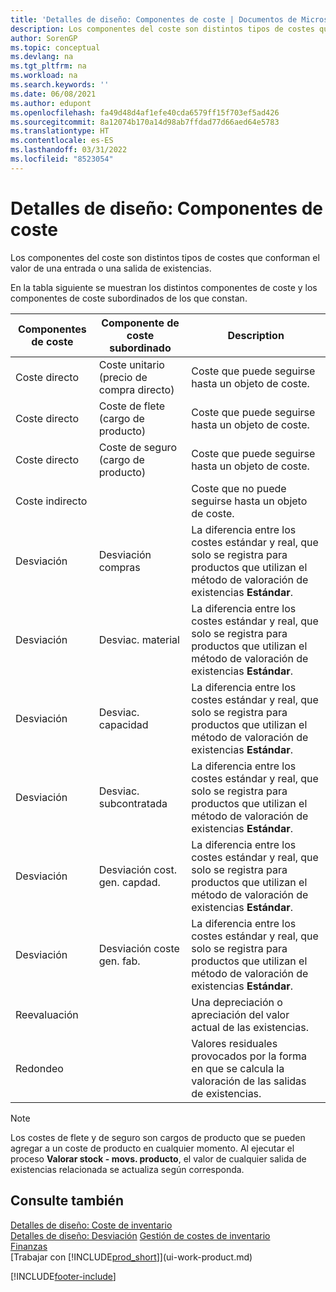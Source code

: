 ```yaml
---
title: 'Detalles de diseño: Componentes de coste | Documentos de Microsoft'
description: Los componentes del coste son distintos tipos de costes que conforman el valor de una entrada o una salida de existencias.
author: SorenGP
ms.topic: conceptual
ms.devlang: na
ms.tgt_pltfrm: na
ms.workload: na
ms.search.keywords: ''
ms.date: 06/08/2021
ms.author: edupont
ms.openlocfilehash: fa49d48d4af1efe40cda6579ff15f703ef5ad426
ms.sourcegitcommit: 8a12074b170a14d98ab7ffdad77d66aed64e5783
ms.translationtype: HT
ms.contentlocale: es-ES
ms.lasthandoff: 03/31/2022
ms.locfileid: "8523054"
---
```

# <a name="design-details-cost-components"></a>Detalles de diseño: Componentes de coste
Los componentes del coste son distintos tipos de costes que conforman el valor de una entrada o una salida de existencias.  

 En la tabla siguiente se muestran los distintos componentes de coste y los componentes de coste subordinados de los que constan.  

|Componentes de coste|Componente de coste subordinado|Description|  
|--------------------|--------------------------------|---------------------------------------|  
|Coste directo|Coste unitario (precio de compra directo)|Coste que puede seguirse hasta un objeto de coste.|  
|Coste directo|Coste de flete (cargo de producto)|Coste que puede seguirse hasta un objeto de coste.|  
|Coste directo|Coste de seguro (cargo de producto)|Coste que puede seguirse hasta un objeto de coste.|  
|Coste indirecto||Coste que no puede seguirse hasta un objeto de coste.|  
|Desviación|Desviación compras|La diferencia entre los costes estándar y real, que solo se registra para productos que utilizan el método de valoración de existencias **Estándar**.|  
|Desviación|Desviac. material|La diferencia entre los costes estándar y real, que solo se registra para productos que utilizan el método de valoración de existencias **Estándar**.|  
|Desviación|Desviac. capacidad|La diferencia entre los costes estándar y real, que solo se registra para productos que utilizan el método de valoración de existencias **Estándar**.|  
|Desviación|Desviac. subcontratada|La diferencia entre los costes estándar y real, que solo se registra para productos que utilizan el método de valoración de existencias **Estándar**.|  
|Desviación|Desviación cost. gen. capdad.|La diferencia entre los costes estándar y real, que solo se registra para productos que utilizan el método de valoración de existencias **Estándar**.|  
|Desviación|Desviación coste gen. fab.|La diferencia entre los costes estándar y real, que solo se registra para productos que utilizan el método de valoración de existencias **Estándar**.|  
|Reevaluación||Una depreciación o apreciación del valor actual de las existencias.|  
|Redondeo||Valores residuales provocados por la forma en que se calcula la valoración de las salidas de existencias.|  

> [!NOTE]  
>  Los costes de flete y de seguro son cargos de producto que se pueden agregar a un coste de producto en cualquier momento. Al ejecutar el proceso **Valorar stock - movs. producto**, el valor de cualquier salida de existencias relacionada se actualiza según corresponda.  

## <a name="see-also"></a>Consulte también  
 [Detalles de diseño: Coste de inventario](design-details-inventory-costing.md)   
 [Detalles de diseño: Desviación](design-details-variance.md) [Gestión de costes de inventario](finance-manage-inventory-costs.md)  
 [Finanzas](finance.md)  
 [Trabajar con [!INCLUDE[prod_short](includes/prod_short.md)]](ui-work-product.md)  


[!INCLUDE[footer-include](includes/footer-banner.md)]